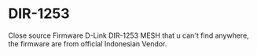 # DIR-1253
Close source Firmware D-Link DIR-1253 MESH that u can't find anywhere, the firmware are from official Indonesian Vendor.
